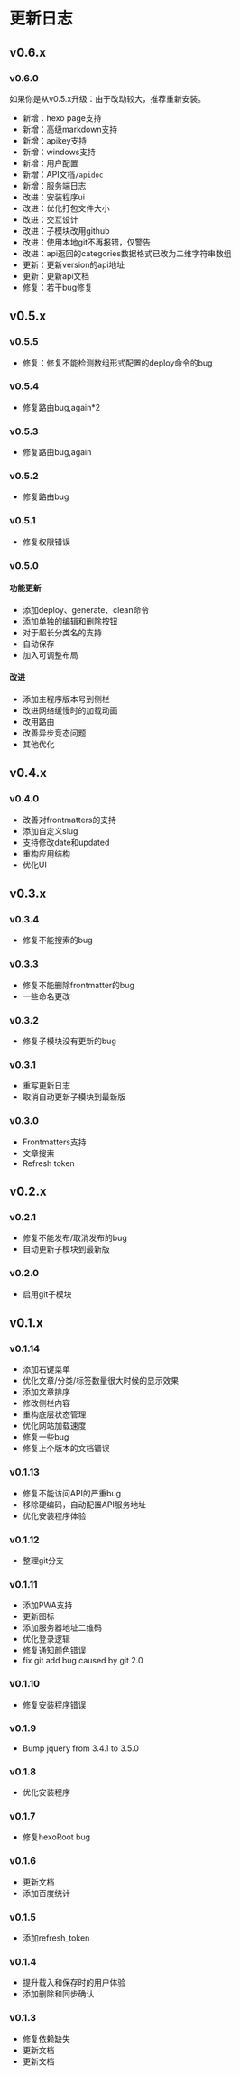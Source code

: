 # 更新日志

## v0.6.x

### v0.6.0

如果你是从v0.5.x升级：由于改动较大，推荐重新安装。

- 新增：hexo page支持
- 新增：高级markdown支持
- 新增：apikey支持
- 新增：windows支持
- 新增：用户配置
- 新增：API文档`/apidoc`
- 新增：服务端日志
- 改进：安装程序ui
- 改进：优化打包文件大小
- 改进：交互设计
- 改进：子模块改用github
- 改进：使用本地git不再报错，仅警告
- 改进：api返回的categories数据格式已改为二维字符串数组
- 更新：更新version的api地址
- 更新：更新api文档
- 修复：若干bug修复

## v0.5.x

### v0.5.5

- 修复：修复不能检测数组形式配置的deploy命令的bug

### v0.5.4

- 修复路由bug,again*2

### v0.5.3

- 修复路由bug,again

### v0.5.2

- 修复路由bug

### v0.5.1

- 修复权限错误

### v0.5.0

#### 功能更新

- 添加deploy、generate、clean命令
- 添加单独的编辑和删除按钮
- 对于超长分类名的支持
- 自动保存
- 加入可调整布局

#### 改进

- 添加主程序版本号到侧栏
- 改进网络缓慢时的加载动画
- 改用路由
- 改善异步竞态问题
- 其他优化

## v0.4.x

### v0.4.0

- 改善对frontmatters的支持
- 添加自定义slug
- 支持修改date和updated
- 重构应用结构
- 优化UI

## v0.3.x

### v0.3.4

- 修复不能搜索的bug

### v0.3.3

- 修复不能删除frontmatter的bug
- 一些命名更改

### v0.3.2

- 修复子模块没有更新的bug

### v0.3.1

- 重写更新日志
- 取消自动更新子模块到最新版

### v0.3.0

- Frontmatters支持
- 文章搜索
- Refresh token

## v0.2.x

### v0.2.1

- 修复不能发布/取消发布的bug
- 自动更新子模块到最新版

### v0.2.0

- 启用git子模块

## v0.1.x

### v0.1.14

- 添加右键菜单
- 优化文章/分类/标签数量很大时候的显示效果
- 添加文章排序
- 修改侧栏内容
- 重构底层状态管理
- 优化网站加载速度
- 修复一些bug
- 修复上个版本的文档错误

### v0.1.13

- 修复不能访问API的严重bug
- 移除硬编码，自动配置API服务地址
- 优化安装程序体验

### v0.1.12

- 整理git分支

### v0.1.11

- 添加PWA支持
- 更新图标
- 添加服务器地址二维码
- 优化登录逻辑
- 修复通知颜色错误
- fix git add bug caused by git 2.0

### v0.1.10

- 修复安装程序错误

### v0.1.9

- Bump jquery from 3.4.1 to 3.5.0

### v0.1.8

- 优化安装程序

### v0.1.7

- 修复hexoRoot bug

### v0.1.6

- 更新文档
- 添加百度统计

### v0.1.5

- 添加refresh_token

### v0.1.4

- 提升载入和保存时的用户体验
- 添加删除和同步确认

### v0.1.3

- 修复依赖缺失
- 更新文档
- 更新文档
